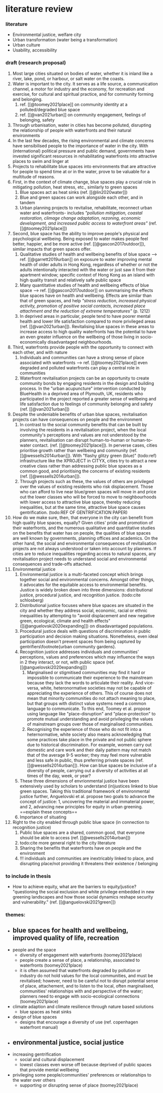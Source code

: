 # literature review



### literature
- Environmental justice, welfare city
- Urban transformation (water being a transformation)
- Urban culture
- Usability, accessibility

### draft (research proposal)

1. Most large cities situated on bodies of water, whether it is inland like a river, lake, pond, or harbour, or salt water on the coasts.
3. Water is important to the city. It serves as a life source, a communication channel, a motor for industry and the economy, for recreation and exercise, for cultural and spiritual practice, and for community forming and belonging.
	1. ref. [[@toomey2021place]] on community identity at a polluted/degraded blue space
	2. ref. [[@van2021urban]] on community engagement, feelings of belonging, safety
4. Through urbanisation, water in cities has become polluted, disrupting the relationship of people with waterfronts and their natural environments
5. In the last few decades, the rising environmental and climate concerns have sensibilised people to the importance of water in the city. With (international) political pressure and public demand, governments have invested significant resources in rehabilitating waterfronts into attractive places to swim and linger at
6. Projects to rehabilitate blue spaces into environments that are attractive for people to spend time at or in the water, prove to be valuable for a multitude of reasons. 
7. First, in the context of climate change, blue spaces play a crucial role in mitigating pollution, heat stress, etc., similarly to green spaces
	1. Blue spaces act as heat sinks (ref. [[@lin2020water]])
	2. Blue and green spaces can work alongside each other, and in tandem
	3. Urban planning projects to revitalise, rehabilitate, reconnect urban water and waterfronts- includes *"pollution mitigation, coastal restoration, climage change adaptation, rezoning, economic development, and increased public access to waterfront areas"* (ref. [[@toomey2021place]])
8. Second, blue space has the ability to improve people's physical and psychological wellbeing. Being exposed to water makes people feel better, happier, and be more active (ref. [[@gascon2017outdoor]]), similar impacts that green spaces offer. 
	1.  Qualitative studies of health and wellbeing benefits of blue space --> ref. [[@garrett2019urban]] on exposure to water improving mental health of older adults in Hong Kong, regardless of whether or not the adults intentionally interacted with the water or just saw it from their apartment window; specific context of Hong Kong as an island with high quality transit and relatively safe public space
	2. Many quantitative studies of health and wellbeing effects of blue space --> ref. [[@gascon2017outdoor]] on summarising the effects blue spaces have on health and wellbeing. Effects are similar than that of green spaces, and help *"stress reduction, increased physical activity, promotion of positive social contacts, increased place attachment and the reduction of extreme temperatures"* (p. 1212)
	3. In deprived areas in particular, people tend to have poorer mental health and lower life satisfaction compared to more privileged areas (ref. [[@van2021urban]]). Revitalising blue spaces in these areas to increase access to high quality waterfronts has the potential to have an even greater influence on the wellbeing of those living in socio-economically disadvantaged neighbourhoods.
10. Third, waterfronts provide people with the opportunity to connect with each other, and with nature
	1. Individuals and communities can have a strong sense of place associated with waterfronts --> ref. [[@toomey2021place]] even degraded and polluted waterfronts can play a central role in communities
	2. Waterfront revitalisation projects can be an opportunity to create community bonds by engaging residents in the design and building process. In the "urban acupuncture" intervention conducted by BlueHealth in a deprived area of Plymouth, UK, residents who participated in the project reported a greater sense of wellbeing and life satisfaction due to feelings of community belonging and safety (ref. [[@van2021urban]])
11. Despite the undeniable benefits of urban blue spaces, revitalisation projects can have consequences on people and the environment
	1. In contrast to the social community benefits that can be built by involving the residents in a revitalisation project, when the local community's perceptions and values are not understood by the planners, revitalisation can disrupt human-to-human or human-to-water contact. (ref. [[@toomey2021place]]). In perverse cases, cities prioritise growth rather than wellbeing and community (ref. [[@wessells2014urban]]). With "flashy glitzy green (blue)" (todo:ref) infrastructure like the XPROJECT in CITYX, cities try to attract a new creative class rather than addressing public blue spaces as a common good, and prioritising the concerns of existing residents (ref. [[@wessells2014urban]]). 
	2. Through projects such as these, the values of others are privileged over the values of existing residents who risk displacement. Those who can afford to live near blue/green spaces will move in and price out the lower classes who will be forced to move to neighbourhoods with lower access to attractive blue space, thereby reducing inequalities, but at the same time, attractive blue space causes gentrification. (todo:REF OF GENTRIFICATION PAPER)
13. How do we make sure, then, that everyone in the city can benefit from high quality blue spaces, equally? Given cities' pride and promotion of their waterfronts, and the numerous qualitative and quantitative studies on the benefits that water has on people, the qualities of blue spaces are well known by governments, planning offices and academics. On the other hand, the social and environmental consequences of revitalisation projects are not always understood or taken into account by planners. If cities are to reduce inequalities regarding access to natural spaces, any revitalisation project needs to understand social and environmental consequences and trade-offs attached.
14. Environmental justice
	1. Environmental justice is a multi-faceted concept which brings together social and environmental concerns. Amongst other things, it advocates for the equitable access to environmental benefits. Justice is widely broken down into three dimensions: distributional justice, procedural justice, and recognition justice. (todo:cite schlosberg)
	2. Distributional justice focuses where blue spaces are situated in the city and whether they address social, economic, racial or ethnic inequalities by attempting to "avoid displacement and new negative green, ecological, climate and health effects" ([[@anguelovski2020expanding]]) on disadavantaged populations.
	3. Procedural justice deals with questions of discrimination in public participation and decision making situations. Nonetheless, even ideal participation doesn't prevent spaces from being captured by gentrifiers\footnote{urban community gardens}.
	4. Recognition justice addresses individuals and communities’ perceptions, values and preferences which may influence the ways in 2 they interact, or not, with public space (ref. [[@anguelovski2020expanding]])
		1. Marginalised or stigmitised communities may find it hard or impossible to communicate their experience to the mainstream because they lack the words to articulate their reality. And vice-versa, white, heteronormative societies may not be capable of appreciating the experience of others. This of course does not mean that minority communities do not attach meaning to place, but that groups with distinct value systems need a common language to communicate. To this end, Toomey et al. propose using language like "place-disruption" and "place-protection" to promote mutual understanding and avoid privileging the values of mainstream groups over those of marginalised communities.
		2. Recognising the experience of those who do not fit into a heternormative, white society also means acknowledging that some practices take place in the private and not public sphere due to historical discrimination. For example, women carry out domestic and care work and their daily pattern may not match that of the average 9-5 worker; they may feel more vulnerable and less safe in public, thus preferring private spaces (ref. [[@wessells2014urban]]). How can blue spaces be inclusive of a diversity of people, carrying out a diversity of activities at all times of the day, week, or year?
	5. These three dimensions of envrionmental justice have been extensively used by scholars to understand (in)justices linked to blue green spaces. Taking this traditional framework of environmental justice further, Anguelovski et al. propose two goals to advance the concept of justice: 1, uncovering the material and immaterial power, and 2, advancing new principles for equity in urban greening.  ==explain these concepts==
	6. Importance of situating 
14. Right to the city enabled through public blue space (in connection to recognition justice)
	1. Public blue spaces are a shared, common good, that everyone should be able to access (ref. [[@wessells2014urban]])
	2. todo:cite more general right to the city literature
	3. Sharing the benefits that waterfronts have on people and the environment
	4. !!! individuals and communities are inextricably linked to place, and disrupting place/not providing it threatens their existence / belonging


### to include in thesis

- How to achieve equity, what are the barriers to equity/justice? "questioning the social exclusion and white privilege embedded in new greening landscapes and how those social dynamics reshape security and vulnerability." (ref. [[@anguelovski2021green]])


### themes:
- blue spaces for health and wellbeing, improved quality of life, recreation
	- 
- people and the space
	- diversity of engagement with waterfronts (toomey2021place)
	- people create a sense of place, a relationship, associated to waterfronts (toomey2021place)
	- it is often assumed that waterfronts degraded by pollution or industry do not hold values for the local communities, and must be revitalised; however, need to be careful not to disrupt potential sense of place, attachement, and to listen to the local, often marginalised, communities' relationships with and perspective of the water; planners need to engage with socio-ecological connections (toomey2021place)
- climate adaption and climate resilience through nature based solutions
	- blue spaces as heat sinks
- design of blue spaces
	- designs that encourage a diversity of use (ref. copenhagen waterfront manual)
- environmental justice, social justice
	- 
- increasing gentrification
	- social and cultural displacement
	- lowest classes even worse off because deprived of public spaces that provide mental wellbeing
- privileging some people/communities' preferences or relationships to the water over others
	- supporting or disrupting sense of place (toomey2021place)